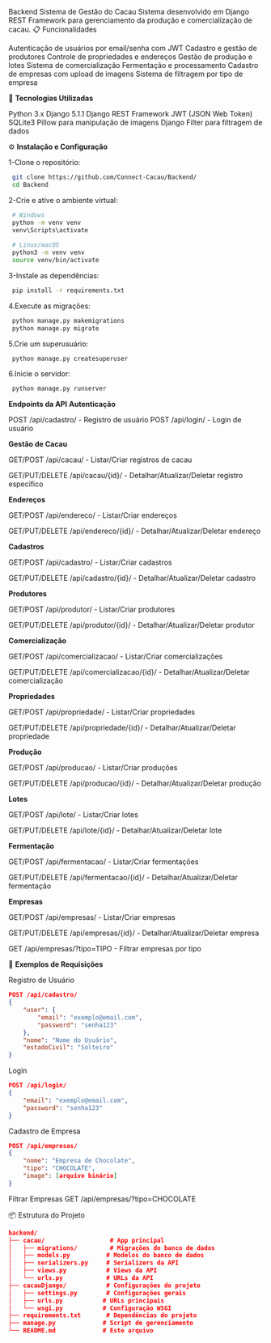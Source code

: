 Backend Sistema de Gestão do Cacau
Sistema desenvolvido em Django REST Framework para gerenciamento da produção e comercialização de cacau.
📋 Funcionalidades

Autenticação de usuários por email/senha com JWT
Cadastro e gestão de produtores
Controle de propriedades e endereços
Gestão de produção e lotes
Sistema de comercialização
Fermentação e processamento
Cadastro de empresas com upload de imagens
Sistema de filtragem por tipo de empresa

🔧 **Tecnologias Utilizadas**

Python 3.x
Django 5.1.1
Django REST Framework
JWT (JSON Web Token)
SQLite3
Pillow para manipulação de imagens
Django Filter para filtragem de dados

⚙️ **Instalação e Configuração**

1-Clone o repositório:
 ```bash
  git clone https://github.com/Connect-Cacau/Backend/
  cd Backend
 ```
2-Crie e ative o ambiente virtual:
 ```bash
  # Windows
  python -m venv venv
  venv\Scripts\activate
  
  # Linux/macOS
  python3 -m venv venv
  source venv/bin/activate
 ```
3-Instale as dependências:
 ```bash
  pip install -r requirements.txt
 ```
4.Execute as migrações:
 ```bash
  python manage.py makemigrations
  python manage.py migrate
 ```
5.Crie um superusuário:
 ```bash
  python manage.py createsuperuser
 ```
6.Inicie o servidor:
 ```bash
  python manage.py runserver
 ```
**Endpoints da API**
**Autenticação**

POST /api/cadastro/ - Registro de usuário
POST /api/login/ - Login de usuário

**Gestão de Cacau**

GET/POST /api/cacau/ - Listar/Criar registros de cacau

GET/PUT/DELETE /api/cacau/{id}/ - Detalhar/Atualizar/Deletar registro específico

**Endereços**

GET/POST /api/endereco/ - Listar/Criar endereços

GET/PUT/DELETE /api/endereco/{id}/ - Detalhar/Atualizar/Deletar endereço

**Cadastros**

GET/POST /api/cadastro/ - Listar/Criar cadastros

GET/PUT/DELETE /api/cadastro/{id}/ - Detalhar/Atualizar/Deletar cadastro

**Produtores**

GET/POST /api/produtor/ - Listar/Criar produtores

GET/PUT/DELETE /api/produtor/{id}/ - Detalhar/Atualizar/Deletar produtor

**Comercialização**

GET/POST /api/comercializacao/ - Listar/Criar comercializações

GET/PUT/DELETE /api/comercializacao/{id}/ - Detalhar/Atualizar/Deletar comercialização

**Propriedades**

GET/POST /api/propriedade/ - Listar/Criar propriedades

GET/PUT/DELETE /api/propriedade/{id}/ - Detalhar/Atualizar/Deletar propriedade

**Produção**

GET/POST /api/producao/ - Listar/Criar produções

GET/PUT/DELETE /api/producao/{id}/ - Detalhar/Atualizar/Deletar produção

**Lotes**

GET/POST /api/lote/ - Listar/Criar lotes

GET/PUT/DELETE /api/lote/{id}/ - Detalhar/Atualizar/Deletar lote

**Fermentação**

GET/POST /api/fermentacao/ - Listar/Criar fermentações

GET/PUT/DELETE /api/fermentacao/{id}/ - Detalhar/Atualizar/Deletar fermentação

**Empresas**

GET/POST /api/empresas/ - Listar/Criar empresas

GET/PUT/DELETE /api/empresas/{id}/ - Detalhar/Atualizar/Deletar empresa

GET /api/empresas/?tipo=TIPO - Filtrar empresas por tipo

📝 **Exemplos de Requisições**

Registro de Usuário
```json
POST /api/cadastro/
{
    "user": {
        "email": "exemplo@email.com",
        "password": "senha123"
    },
    "nome": "Nome do Usuário",
    "estadoCivil": "Solteiro"
}
```

Login
```json
POST /api/login/
{
    "email": "exemplo@email.com",
    "password": "senha123"
}
```

Cadastro de Empresa
```json
POST /api/empresas/
{
    "nome": "Empresa de Chocolate",
    "tipo": "CHOCOLATE",
    "image": [arquivo binário]
}
```

Filtrar Empresas
GET /api/empresas/?tipo=CHOCOLATE

📦 Estrutura do Projeto
```json
backend/
├── cacau/                  # App principal
│   ├── migrations/         # Migrações do banco de dados
│   ├── models.py          # Modelos do banco de dados
│   ├── serializers.py     # Serializers da API
│   ├── views.py           # Views da API
│   └── urls.py            # URLs da API
├── cacauDjango/           # Configurações do projeto
│   ├── settings.py        # Configurações gerais
│   ├── urls.py           # URLs principais
│   └── wsgi.py           # Configuração WSGI
├── requirements.txt       # Dependências do projeto
├── manage.py             # Script de gerenciamento
└── README.md             # Este arquivo
```




